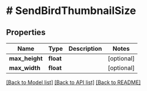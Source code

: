 # # SendBirdThumbnailSize

## Properties

Name | Type | Description | Notes
------------ | ------------- | ------------- | -------------
**max_height** | **float** |  | [optional]
**max_width** | **float** |  | [optional]

[[Back to Model list]](../../README.md#models) [[Back to API list]](../../README.md#endpoints) [[Back to README]](../../README.md)
